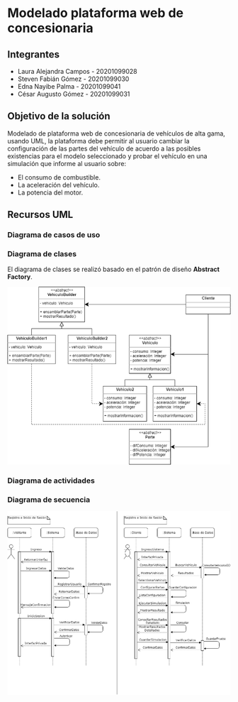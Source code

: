 # Modelado plataforma web de concesionaria

## Integrantes
* Laura Alejandra Campos - 20201099028
* Steven Fabián Gómez - 20201099030
* Edna Nayibe Palma - 20201099041
* César Augusto Gómez - 20201099031

## Objetivo de la solución
Modelado de plataforma web de concesionaria de vehículos de alta gama, usando UML, la plataforma debe permitir al usuario cambiar la configuración de las partes del vehículo de acuerdo a las posibles existencias para el modelo seleccionado y probar el vehículo en una simulación que informe al usuario sobre:
* El consumo de combustible.
* La aceleración del vehículo.
* La potencia del motor.

## Recursos UML

### Diagrama de casos de uso

### Diagrama de clases
El diagrama de clases se realizó basado en el patrón de diseño **Abstract Factory**.

![DiagramaClases](imagenes/DiagramaClases.png)

### Diagrama de actividades

### Diagrama de secuencia

![DiagramaSecuencia](imagenes/DiagramaSecuencia.png)
